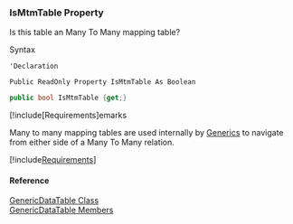﻿### IsMtmTable Property

Is this table an Many To Many mapping table?

Syntax

```vbnet
'Declaration

Public ReadOnly Property IsMtmTable As Boolean
```

```csharp
public bool IsMtmTable {get;}
```

[!include[Requirements]emarks

Many to many mapping tables are used internally by [Generics](fcSDK~FChoice.Foundation.FCGeneric.md) to navigate from either side of a Many To Many relation.

[!include[Requirements](../partials/requirements.md)]

#### Reference

[GenericDataTable Class](fcSDK~FChoice.Foundation.GenericDataTable.md)  
[GenericDataTable Members](fcSDK~FChoice.Foundation.GenericDataTable_members.md)